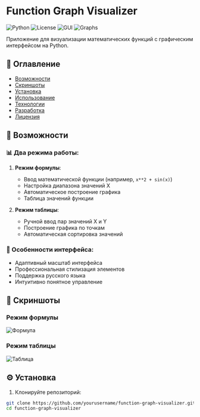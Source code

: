 # Function Graph Visualizer

![Python](https://img.shields.io/badge/Python-3.8%2B-blue)
![License](https://img.shields.io/badge/License-MIT-green)
![GUI](https://img.shields.io/badge/GUI-Tkinter-yellow)
![Graphs](https://img.shields.io/badge/Graphs-Matplotlib-orange)

Приложение для визуализации математических функций с графическим интерфейсом на Python.

## 📌 Оглавление
- [Возможности](#-возможности)
- [Скриншоты](#-скриншоты)
- [Установка](#-установка)
- [Использование](#-использование)
- [Технологии](#-технологии)
- [Разработка](#-разработка)
- [Лицензия](#-лицензия)

## 🌟 Возможности

### 📊 Два режима работы:
1. **Режим формулы**:
   - Ввод математической функции (например, `x**2 + sin(x)`)
   - Настройка диапазона значений X
   - Автоматическое построение графика
   - Таблица значений функции

2. **Режим таблицы**:
   - Ручной ввод пар значений X и Y
   - Построение графика по точкам
   - Автоматическая сортировка значений

### 🎨 Особенности интерфейса:
- Адаптивный масштаб интерфейса
- Профессиональная стилизация элементов
- Поддержка русского языка
- Интуитивно понятное управление

## 📸 Скриншоты

### Режим формулы
![Формула](https://i.imgur.com/EXAMPLE1.png)

### Режим таблицы
![Таблица](https://i.imgur.com/EXAMPLE2.png)

## ⚙️ Установка

1. Клонируйте репозиторий:
```bash
git clone https://github.com/yourusername/function-graph-visualizer.git
cd function-graph-visualizer

